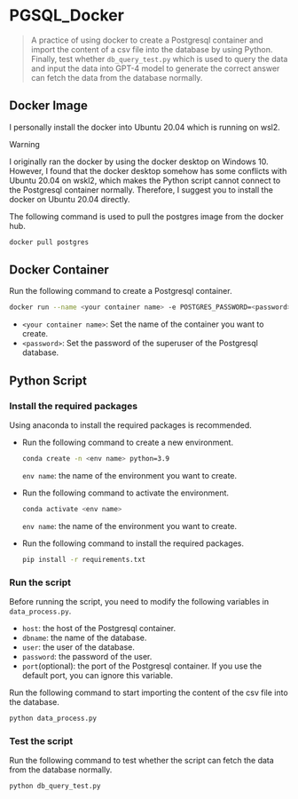 # PGSQL_Docker
> A practice of using docker to create a Postgresql container and import the content of a csv file into the database by using Python. Finally, test whether `db_query_test.py` which is used to query the data and input the data into GPT-4 model to generate the correct answer can fetch the data from the database normally. 

## Docker Image
I personally install the docker into Ubuntu 20.04 which is running on wsl2. 

> [!WARNING]  
> I originally ran the docker by using the docker desktop on Windows 10. However, I found that the docker desktop somehow has some conflicts with Ubuntu 20.04 on wskl2, which makes the Python script cannot connect to the Postgresql container normally. Therefore, I suggest you to install the docker on Ubuntu 20.04 directly.

The following command is used to pull the postgres image from the docker hub.
```bash
docker pull postgres
```

## Docker Container
Run the following command to create a Postgresql container.
```bash
docker run --name <your container name> -e POSTGRES_PASSWORD=<password> -d -p 5432:5432 postgres
```
- `<your container name>`: Set the name of the container you want to create.
- `<password>`: Set the password of the superuser of the Postgresql database.

## Python Script

### Install the required packages
Using anaconda to install the required packages is recommended.

- Run the following command to create a new environment.
    ```bash
    conda create -n <env name> python=3.9
    ```
    `env name`: the name of the environment you want to create.

- Run the following command to activate the environment.
    ```bash
    conda activate <env name>
    ```
    `env name`: the name of the environment you want to create.

- Run the following command to install the required packages.
    ```bash
    pip install -r requirements.txt
    ```

### Run the script
Before running the script, you need to modify the following variables in `data_process.py`.
- `host`: the host of the Postgresql container.
- `dbname`: the name of the database.
- `user`: the user of the database.
- `password`: the password of the user.
- `port`(optional): the port of the Postgresql container. If you use the default port, you can ignore this variable.

Run the following command to start importing the content of the csv file into the database.
```bash
python data_process.py
```

### Test the script
Run the following command to test whether the script can fetch the data from the database normally.
```bash
python db_query_test.py
```